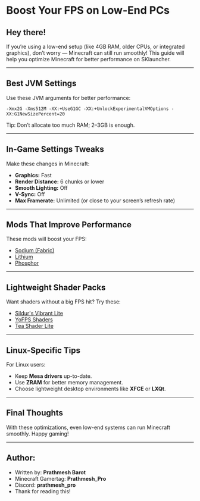 # Boost Your FPS on Low-End PCs

## Hey there!
If you’re using a low-end setup (like 4GB RAM, older CPUs, or integrated graphics), don’t worry — Minecraft can still run smoothly! This guide will help you optimize Minecraft for better performance on SKlauncher.

---

## Best JVM Settings
Use these JVM arguments for better performance:
```
-Xmx2G -Xms512M -XX:+UseG1GC -XX:+UnlockExperimentalVMOptions -XX:G1NewSizePercent=20
```
Tip: Don’t allocate too much RAM; 2–3GB is enough.

---

## In-Game Settings Tweaks
Make these changes in Minecraft:
- **Graphics:** Fast
- **Render Distance:** 6 chunks or lower
- **Smooth Lighting:** Off
- **V-Sync:** Off
- **Max Framerate:** Unlimited (or close to your screen’s refresh rate)

---

## Mods That Improve Performance
These mods will boost your FPS:
- [Sodium (Fabric)](https://modrinth.com/mod/sodium)
- [Lithium](https://modrinth.com/mod/lithium)
- [Phosphor](https://modrinth.com/mod/phosphor)

---

## Lightweight Shader Packs
Want shaders without a big FPS hit? Try these:
- [Sildur's Vibrant Lite](https://sildurs-shaders.github.io/)
- [YoFPS Shaders](https://modrinth.com/shader/yofps)
- [Tea Shader Lite](https://modrinth.com/shader/tea-shaders)

---

## Linux-Specific Tips
For Linux users:
- Keep **Mesa drivers** up-to-date.
- Use **ZRAM** for better memory management.
- Choose lightweight desktop environments like **XFCE** or **LXQt**.

---

## Final Thoughts
With these optimizations, even low-end systems can run Minecraft smoothly. Happy gaming!

---

## Author:
- Written by: **Prathmesh Barot**  
- Minecraft Gamertag: **Prathmesh_Pro**  
- Discord: **prathmesh_pro**
- Thank for reading this!
